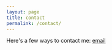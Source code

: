 ```yaml
---
layout: page
title: contact
permalink: /contact/
---
```


Here's a few ways to contact me:
[email](bloomfieldtm@gmail.com)
